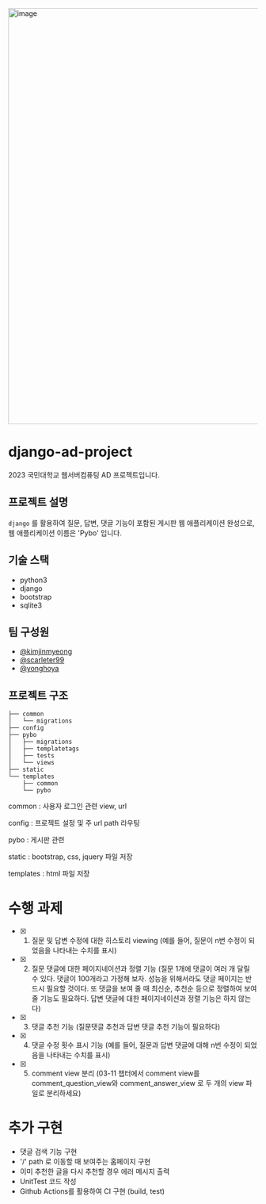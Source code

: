 <img width="839" alt="image" src="https://github.com/kimjinmyeong/django-ad-project/assets/84405002/a67fecd9-7e39-409d-aea2-84c6e7d49356">


# django-ad-project
2023 국민대학교 웹서버컴퓨팅 AD 프로젝트입니다.

## 프로젝트 설명
`django` 를 활용하여 질문, 답변, 댓글 기능이 포함된 게시판 웹 애플리케이션 완성으로, 웹 애플리케이션 이름은 'Pybo' 입니다.

## 기술 스택
- python3
- django
- bootstrap
- sqlite3

## 팀 구성원
- [@kimjinmyeong](https://github.com/kimjinmyeong)
- [@scarleter99](https://github.com/scarleter99)
- [@yonghoya](https://github.com/yonghoya)

## 프로젝트 구조
```
├── common
│   └── migrations
├── config
├── pybo
│   ├── migrations
│   ├── templatetags
│   ├── tests
│   └── views
├── static
└── templates
    ├── common
    └── pybo
```
common : 사용자 로그인 관련 view, url 

config : 프로젝트 설정 및 주 url path 라우팅

pybo : 게시판 관련

static : bootstrap, css, jquery 파일 저장

templates : html 파일 저장

# 수행 과제
- [X] 1. 질문 및 답변 수정에 대한 히스토리 viewing (예를 들어, 질문이 n번 수정이 되었음을 나타내는 수치를 표시)

- [X] 2. 질문 댓글에 대한 페이지네이션과 정렬 기능 (질문 1개에 댓글이 여러 개 달릴 수 있다. 댓글이 100개라고 가정해 보자. 성능을 위해서라도 댓글 페이지는 반드시 필요할 것이다. 또 댓글을 보여 줄 때 최신순, 추천순 등으로 정렬하여 보여줄 기능도 필요하다. 답변 댓글에 대한 페이지네이션과 정렬 기능은 하지 않는다)

- [X] 3. 댓글 추천 기능 (질문댓글 추천과 답변 댓글 추천 기능이 필요하다)

- [X] 4. 댓글 수정 횟수 표시 기능   (예를 들어, 질문과 답변 댓글에 대해 n번 수정이 되었음을 나타내는 수치를 표시)

- [X] 5. comment view 분리 (03-11 챕터에서 comment view를 comment_question_view와  comment_answer_view 로 두 개의 view 파일로 분리하세요)

# 추가 구현
- 댓글 검색 기능 구현
- '/' path 로 이동할 때 보여주는 홈페이지 구현
- 이미 추천한 글을 다시 추천할 경우 에러 메시지 출력
- UnitTest 코드 작성
- Github Actions를 활용하여 CI 구현 (build, test)


